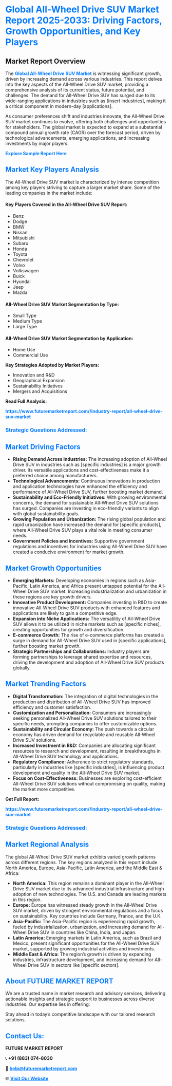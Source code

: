 <h1 style="color: #007BFF;">Global All-Wheel Drive SUV Market Report 2025-2033: Driving Factors, Growth Opportunities, and Key Players</h1>

<section id="overview">
<h2>Market Report Overview</h2>
<p>The <a href="https://www.futuremarketreport.com//industry-report/all-wheel-drive-suv-market" style="color: #007BFF; text-decoration: none;"><strong>Global All-Wheel Drive SUV Market</strong></a> is witnessing significant growth, driven by increasing demand across various industries. This report delves into the key aspects of the All-Wheel Drive SUV market, providing a comprehensive analysis of its current status, future potential, and challenges. The demand for All-Wheel Drive SUV has surged due to its wide-ranging applications in industries such as [insert industries], making it a critical component in modern-day [applications].</p>
<p>As consumer preferences shift and industries innovate, the All-Wheel Drive SUV market continues to evolve, offering both challenges and opportunities for stakeholders. The global market is expected to expand at a substantial compound annual growth rate (CAGR) over the forecast period, driven by technological advancements, emerging applications, and increasing investments by major players.</p>
</section>

<section id="overview">
<p><a href="https://www.futuremarketreport.com//request-sample/reportId=87630" style="color: #007BFF; text-decoration: none;"><strong>Explore Sample Report Here</strong></a></p>
</section>

<section id="key-players">
<h2 style="color: #007BFF;">Market Key Players Analysis</h2>
<p>The All-Wheel Drive SUV market is characterized by intense competition among key players striving to capture a larger market share. Some of the leading companies in the market include:</p>
<h4>Key Players Covered in the All-Wheel Drive SUV Report:</h4>
<ul><li>Benz</li><li>Dodge</li><li>BMW</li><li>Nissan</li><li>Mitsubishi</li><li>Subaru</li><li>Honda</li><li>Toyota</li><li>Chevrolet</li><li>Volvo</li><li>Volkswagen</li><li>Buick</li><li>Hyundai</li><li>Jeep</li><li>Mazda</li></ul>
<h4>All-Wheel Drive SUV Market Segmentation by Type:</h4>
<ul><li>Small Type</li><li>Medium Type</li><li>Large Type</li></ul>

<h4>All-Wheel Drive SUV Market Segmentation by Application:</h4>
<ul><li>Home Use</li><li>Commercial Use</li></ul>
<p><strong>Key Strategies Adopted by Market Players:</strong></p>
<ul>
<li>Innovation and R&D</li>
<li>Geographical Expansion</li>
<li>Sustainability Initiatives</li>
<li>Mergers and Acquisitions</li>
</ul>
</section>

<section>
<p><strong>Read Full Analysis: </strong></p><a href="https://www.futuremarketreport.com//industry-report/all-wheel-drive-suv-market" style="color: #007BFF; text-decoration: none;"><strong>https://www.futuremarketreport.com//industry-report/all-wheel-drive-suv-market</strong></a>
<h3 style="color: #007BFF;">Strategic Questions Addressed:</h3>
</section>

<section id="driving-factors">
<h2 style="color: #007BFF;">Market Driving Factors</h2>
<ul>
<li><strong>Rising Demand Across Industries:</strong> The increasing adoption of All-Wheel Drive SUV in industries such as [specific industries] is a major growth driver. Its versatile applications and cost-effectiveness make it a preferred choice among manufacturers.</li>
<li><strong>Technological Advancements:</strong> Continuous innovations in production and application technologies have enhanced the efficiency and performance of All-Wheel Drive SUV, further boosting market demand.</li>
<li><strong>Sustainability and Eco-Friendly Initiatives:</strong> With growing environmental concerns, the demand for sustainable All-Wheel Drive SUV solutions has surged. Companies are investing in eco-friendly variants to align with global sustainability goals.</li>
<li><strong>Growing Population and Urbanization:</strong> The rising global population and rapid urbanization have increased the demand for [specific products], where All-Wheel Drive SUV plays a vital role in meeting consumer needs.</li>
<li><strong>Government Policies and Incentives:</strong> Supportive government regulations and incentives for industries using All-Wheel Drive SUV have created a conducive environment for market growth.</li>
</ul>
</section>

<section id="growth-opportunities">
<h2 style="color: #007BFF;">Market Growth Opportunities</h2>
<ul>
<li><strong>Emerging Markets:</strong> Developing economies in regions such as Asia-Pacific, Latin America, and Africa present untapped potential for the All-Wheel Drive SUV market. Increasing industrialization and urbanization in these regions are key growth drivers.</li>
<li><strong>Innovative Product Development:</strong> Companies investing in R&D to create innovative All-Wheel Drive SUV products with enhanced features and applications are likely to gain a competitive edge.</li>
<li><strong>Expansion into Niche Applications:</strong> The versatility of All-Wheel Drive SUV allows it to be utilized in niche markets such as [specific niches], creating opportunities for growth and diversification.</li>
<li><strong>E-commerce Growth:</strong> The rise of e-commerce platforms has created a surge in demand for All-Wheel Drive SUV used in [specific applications], further boosting market growth.</li>
<li><strong>Strategic Partnerships and Collaborations:</strong> Industry players are forming partnerships to leverage shared expertise and resources, driving the development and adoption of All-Wheel Drive SUV products globally.</li>
</ul>
</section>

<section id="trending-factors">
<h2 style="color: #007BFF;">Market Trending Factors</h2>
<ul>
<li><strong>Digital Transformation:</strong> The integration of digital technologies in the production and distribution of All-Wheel Drive SUV has improved efficiency and customer satisfaction.</li>
<li><strong>Customization and Personalization:</strong> Consumers are increasingly seeking personalized All-Wheel Drive SUV solutions tailored to their specific needs, prompting companies to offer customizable options.</li>
<li><strong>Sustainability and Circular Economy:</strong> The push towards a circular economy has driven demand for recyclable and reusable All-Wheel Drive SUV solutions.</li>
<li><strong>Increased Investment in R&D:</strong> Companies are allocating significant resources to research and development, resulting in breakthroughs in All-Wheel Drive SUV technology and applications.</li>
<li><strong>Regulatory Compliance:</strong> Adherence to strict regulatory standards, particularly in industries like [specific industries], is influencing product development and quality in the All-Wheel Drive SUV market.</li>
<li><strong>Focus on Cost-Effectiveness:</strong> Businesses are exploring cost-efficient All-Wheel Drive SUV solutions without compromising on quality, making the market more competitive.</li>
</ul>
</section>

<section>
<p><strong>Get Full Report: </strong></p><a href="https://www.futuremarketreport.com//industry-report/all-wheel-drive-suv-market" style="color: #007BFF; text-decoration: none;"><strong>https://www.futuremarketreport.com//industry-report/all-wheel-drive-suv-market</strong></a>
<h3 style="color: #007BFF;">Strategic Questions Addressed:</h3>
</section>


<section id="regional-analysis">
<h2 style="color: #007BFF;">Market Regional Analysis</h2>
<p>The global All-Wheel Drive SUV market exhibits varied growth patterns across different regions. The key regions analyzed in this report include North America, Europe, Asia-Pacific, Latin America, and the Middle East & Africa:</p>
<ul>
<li><strong>North America:</strong> This region remains a dominant player in the All-Wheel Drive SUV market due to its advanced industrial infrastructure and high adoption of new technologies. The U.S. and Canada are leading markets in this region.</li>
<li><strong>Europe:</strong> Europe has witnessed steady growth in the All-Wheel Drive SUV market, driven by stringent environmental regulations and a focus on sustainability. Key countries include Germany, France, and the U.K.</li>
<li><strong>Asia-Pacific:</strong> The Asia-Pacific region is experiencing rapid growth, fueled by industrialization, urbanization, and increasing demand for All-Wheel Drive SUV in countries like China, India, and Japan.</li>
<li><strong>Latin America:</strong> Emerging markets in Latin America, such as Brazil and Mexico, present significant opportunities for the All-Wheel Drive SUV market, supported by growing industrial activities and investments.</li>
<li><strong>Middle East & Africa:</strong> The region’s growth is driven by expanding industries, infrastructure development, and increasing demand for All-Wheel Drive SUV in sectors like [specific sectors].</li>
</ul>
</section>

<footer>
<h2 style="color: #007BFF;">About FUTURE MARKET REPORT</h2>
<p>We are a trusted name in market research and advisory services, delivering actionable insights and strategic support to businesses across diverse industries. Our expertise lies in offering:</p>

<p>Stay ahead in today’s competitive landscape with our tailored research solutions.</p>

<h2 style="color: #007BFF;">Contact Us:</h2>
<p><strong>FUTURE MARKET REPORT</strong></p>
<p>📞 <strong>+91 (883) 074-8030</strong></p>
<p>📧 <strong><a href="mailto:help@futuremarketreport.com" style="color: #007BFF;">help@futuremarketreport.com</a></strong></p>
<p>🌐 <strong><a href="https://www.futuremarketreport.com/" style="color: #007BFF;">Visit Our Website</a></strong></p>
</footer>
